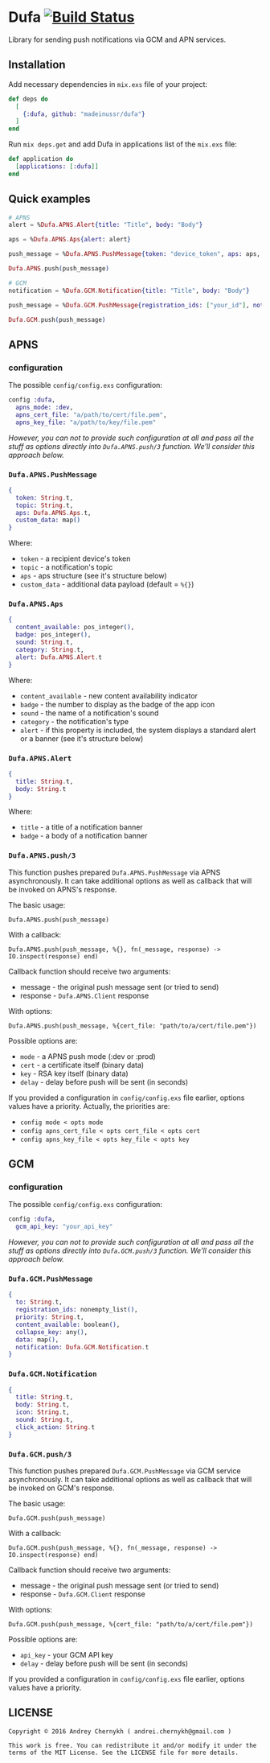 # Dufa [![Build Status](https://img.shields.io/travis/madeinussr/dufa.svg?style=flat)](https://travis-ci.org/madeinussr/dufa)

Library for sending push notifications via GCM and APN services.

## Installation

Add necessary dependencies in `mix.exs` file of your project:

```elixir
def deps do
  [
    {:dufa, github: "madeinussr/dufa"}
  ]
end
```

Run `mix deps.get` and add Dufa in applications list of the `mix.exs` file:

```elixir
def application do
  [applications: [:dufa]]
end
```

## Quick examples

```elixir
# APNS
alert = %Dufa.APNS.Alert{title: "Title", body: "Body"}

aps = %Dufa.APNS.Aps{alert: alert}

push_message = %Dufa.APNS.PushMessage{token: "device_token", aps: aps, custom_data: %{key: "value"}}

Dufa.APNS.push(push_message)

# GCM
notification = %Dufa.GCM.Notification{title: "Title", body: "Body"}

push_message = %Dufa.GCM.PushMessage{registration_ids: ["your_id"], notification: notification, data: %{key: "value"}}

Dufa.GCM.push(push_message)
```

## APNS

### configuration

The possible `config/config.exs` configuration:

```elixir
config :dufa,
  apns_mode: :dev,
  apns_cert_file: "a/path/to/cert/file.pem",
  apns_key_file: "a/path/to/key/file.pem"
```

_However, you can not to provide such configuration at all and pass all the stuff as options directly into `Dufa.APNS.push/3` function._
_We'll consider this approach below._

### `Dufa.APNS.PushMessage`

```elixir
{
  token: String.t,
  topic: String.t,
  aps: Dufa.APNS.Aps.t,
  custom_data: map()
}
```

Where:

* `token` - a recipient device's token
* `topic` - a notification's topic
* `aps` - aps structure (see it's structure below)
* `custom_data` - additional data payload (default = `%{}`)

### `Dufa.APNS.Aps`

```elixir
{
  content_available: pos_integer(),
  badge: pos_integer(),
  sound: String.t,
  category: String.t,
  alert: Dufa.APNS.Alert.t
}
```

Where:

* `content_available` - new content availability indicator
* `badge` - the number to display as the badge of the app icon
* `sound` - the name of a notification's sound
* `category` - the notification's type
* `alert` - if this property is included, the system displays a standard alert or a banner (see it's structure below)

### `Dufa.APNS.Alert`

```elixir
{
  title: String.t,
  body: String.t
}
```

Where:

* `title` - a title of a notification banner
* `badge` - a body of a notification banner

### `Dufa.APNS.push/3`

This function pushes prepared `Dufa.APNS.PushMessage` via APNS asynchronously.
It can take additional options as well as callback that will be invoked on APNS's response.

The basic usage:

`Dufa.APNS.push(push_message)`

With a callback:

`Dufa.APNS.push(push_message, %{}, fn(_message, response) -> IO.inspect(response) end)`

Callback function should receive two arguments:

* message - the original push message sent (or tried to send)
* response - `Dufa.APNS.Client` response

With options:

`Dufa.APNS.push(push_message, %{cert_file: "path/to/a/cert/file.pem"})`

Possible options are:

* `mode` - a APNS push mode (:dev or :prod)
* `cert` - a certificate itself (binary data)
* `key` - RSA key itself (binary data)
* `delay` - delay before push will be sent (in seconds)

If you provided a configuration in `config/config.exs` file earlier, options values have a priority.
Actually, the priorities are:

* `config mode < opts mode`
* `config apns_cert_file < opts cert_file < opts cert`
* `config apns_key_file < opts key_file < opts key`

## GCM

### configuration

The possible `config/config.exs` configuration:

```elixir
config :dufa,
  gcm_api_key: "your_api_key"
```

_However, you can not to provide such configuration at all and pass all the stuff as options directly into `Dufa.GCM.push/3` function._
_We'll consider this approach below._

### `Dufa.GCM.PushMessage`

```elixir
{
  to: String.t,
  registration_ids: nonempty_list(),
  priority: String.t,
  content_available: boolean(),
  collapse_key: any(),
  data: map(),
  notification: Dufa.GCM.Notification.t
}
```

### `Dufa.GCM.Notification`

```elixir
{
  title: String.t,
  body: String.t,
  icon: String.t,
  sound: String.t,
  click_action: String.t
}
```

### `Dufa.GCM.push/3`

This function pushes prepared `Dufa.GCM.PushMessage` via GCM service asynchronously.
It can take additional options as well as callback that will be invoked on GCM's response.

The basic usage:

`Dufa.GCM.push(push_message)`

With a callback:

`Dufa.GCM.push(push_message, %{}, fn(_message, response) -> IO.inspect(response) end)`

Callback function should receive two arguments:

* message - the original push message sent (or tried to send)
* response - `Dufa.GCM.Client` response

With options:

`Dufa.GCM.push(push_message, %{cert_file: "path/to/a/cert/file.pem"})`

Possible options are:

* `api_key` - your GCM API key
* `delay` - delay before push will be sent (in seconds)

If you provided a configuration in `config/config.exs` file earlier, options values have a priority.

## LICENSE

    Copyright © 2016 Andrey Chernykh ( andrei.chernykh@gmail.com )

    This work is free. You can redistribute it and/or modify it under the
    terms of the MIT License. See the LICENSE file for more details.
